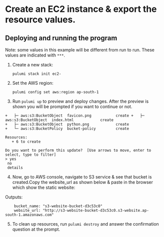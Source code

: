 

# Create an EC2 instance & export the resource values. 

## Deploying and running the program

Note: some values in this example will be different from run to run.  These values are indicated
with `***`.

1. Create a new stack:

    ```
    pulumi stack init ec2-

    ```

2. Set the AWS region:

    ```
    pulumi config set aws:region ap-south-1

    ```

3. Run `pulumi up` to preview and deploy changes.  After the preview is shown you will be
    prompted if you want to continue or not.
 ```  
 +   ├─ aws:s3:BucketObject  favicon.png           create +   ├─ aws:s3:BucketObject  index.html            create
 +   ├─ aws:s3:BucketObject  python.png            create
 +   └─ aws:s3:BucketPolicy  bucket-policy         create

Resources:
    + 6 to create

Do you want to perform this update?  [Use arrows to move, enter to select, type to filter]
> yes
  no
  details    
```
4. Now, go to AWS console, navigate to S3 service & see that bucket is created.Copy the website_url as shown below & paste in the browser which show the static website:

Outputs:

```
    bucket_name: "s3-website-bucket-d3c53c0"
    website_url: "http://s3-website-bucket-d3c53c0.s3-website.ap-south-1.amazonaws.com"
```

5. To clean up resources, run `pulumi destroy` and answer the confirmation question at the prompt.
